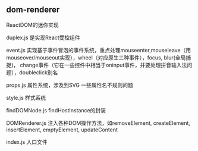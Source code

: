 ## dom-renderer

ReactDOM的迷你实现

duplex.js 是实现React受控组件

event.js 实现基于事件冒泡的事件系统，重点处理mouseenter,mouseleave（用mouseover/mouseout实现），wheel（对应原生三种事件），focus, blur(全局捕捉)， change事件（它在一些控件中相当于oninput事件，并要处理拼音输入法问题），doubleclick别名

props.js 属性系统，涉及到SVG 一些属性名不规则问题

style.js 样式系统

findDOMNode.js findHostInstance的封装

DOMRenderer.js 注入各种DOM操作方法，如removeElement, createElement, insertElement, emptyElement, updateContent

index.js 入口文件
